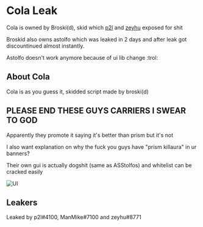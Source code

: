 # Cola Leak

Cola is owned by Broski(d), skid which [p2l](https://www.youtube.com/watch?v=cstrMrYHeQI&ab_channel=pay2lose) and [zeyhu](https://www.youtube.com/channel/UCgUjgDnW_1UPbpqJpH-_Djg) exposed for shit

Broskid also owns astolfo which was leaked in 2 days and after leak got discountinued almost instantly.

Astolfo doesn't work anymore because of ui lib change :trol:

## About Cola

Cola is as you guess it, skidded script made by broski(d) 

## PLEASE END THESE GUYS CARRIERS I SWEAR TO GOD

Apparently they promote it saying it's better than prism but it's not

I also want explanation on why the fuck you guys have "prism killaura" in ur banners?

Their own gui is actually dogshit (same as ASStolfos) and whitelist can be cracked easily


![UI](https://user-images.githubusercontent.com/121765166/211205645-dec5b841-c766-4315-8160-ff72616d5ad3.png)

## Leakers

Leaked by p2l#4100, ManMike#7100 and zeyhu#8771

